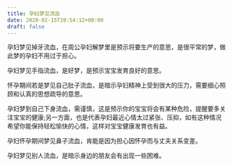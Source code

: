 ```yaml
---
title: 孕妇梦见流血
date: 2020-02-15T20:54:12+08:00
draft: false
---
```


孕妇梦见掉牙流血，在周公孕妇解梦里是预示将要生产的意思，是很平常的梦，做此梦的孕妇不用过于担心。


孕妇梦见手指流血，是好梦，是预示宝宝发育良好的意思。


怀孕期间若是梦见自己肚子流血，是暗示孕妇精神上受到很大的压力，需要细心照顾和认真的思想疏导的意思。


孕妇梦到自己下身流血，需谨慎，这是预示你的宝宝将会有某种危险，提醒要多关注宝宝的健康;另一方面，也是代表孕妇最近心情太过紧张、压抑，如有这种情况希望你能保持轻松愉快的心情，这样对宝宝健康发育也有益。


孕妇怀孕期间梦见鼻子流血，肯能是因为担心因怀孕而与丈夫关系变差。


孕妇梦见别人流血，是暗示身边的朋友会有出现一些困难。

